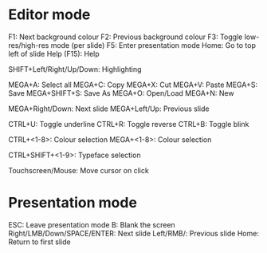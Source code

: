 # Editor mode
F1: Next background colour
F2: Previous background colour
F3: Toggle low-res/high-res mode (per slide)
F5: Enter presentation mode
Home: Go to top left of slide
Help (F15): Help

SHIFT+Left/Right/Up/Down: Highlighting

MEGA+A:         Select all
MEGA+C:         Copy
MEGA+X:         Cut
MEGA+V:         Paste
MEGA+S:         Save
MEGA+SHIFT+S:   Save As
MEGA+O:         Open/Load
MEGA+N:         New

MEGA+Right/Down: Next slide
MEGA+Left/Up: Previous slide

CTRL+U: Toggle underline
CTRL+R: Toggle reverse
CTRL+B: Toggle blink


CTRL+<1-8>: Colour selection
MEGA+<1-8>: Colour selection

CTRL+SHIFT+<1-9>: Typeface selection

Touchscreen/Mouse: Move cursor on click

# Presentation mode
ESC: Leave presentation mode
B: Blank the screen
Right/LMB/Down/SPACE/ENTER: Next slide
Left/RMB/: Previous slide
Home: Return to first slide